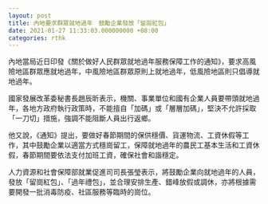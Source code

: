 ```yaml
---
layout: post
title: 內地要求群眾就地過年　鼓勵企業發放「留崗紅包」
date: 2021-01-27 11:33:03.000000000 +08:00
categories: rthk
---
```


內地當局近日印發《關於做好人民群眾就地過年服務保障工作的通知》，要求高風險地區群眾應就地過年，中風險地區群眾原則上就地過年，低風險地區則只倡導就地過年。

國家發展改革委秘書長趙辰昕表示，機關、事業單位和國有企業人員要帶頭就地過年，各地方政府執行政策時，不能擅自「加碼」或「層層加碼」，堅決不允許採取「一刀切」措施，強調不能阻斷人員出行返鄉。

他又說，《通知》提出，要做好春節期間的保供穩價、貨運物流、工資休假等工作，其中鼓勵企業以適當方式穩崗留工，保障就地過年的農民工基本生活和工資休假，春節期間要依法支付加班工資，確保社會和諧穩定。

人力資源和社會保障部就業促進司司長張瑩表示，將鼓勵企業向就地過年的人員，發放「留崗紅包」、「過年禮包」，並合理安排生產、錯峰放假或調休，亦將根據需要開發一批消毒防疫、社區服務等臨時的崗位。
